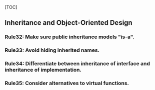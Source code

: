 [TOC]

## Inheritance and Object-Oriented Design

### Rule32: Make sure public inheritance models "is-a".

### Rule33: Avoid hiding inherited names.

### Rule34: Differentiate between inheritance of interface and inheritance of implementation.

### Rule35: Consider alternatives to virtual functions.
